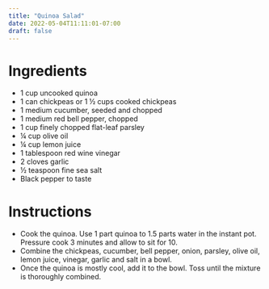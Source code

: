 ```yaml
---
title: "Quinoa Salad"
date: 2022-05-04T11:11:01-07:00
draft: false
---
```


# Ingredients
- 1 cup uncooked quinoa
- 1 can chickpeas or 1 ½ cups cooked chickpeas
- 1 medium cucumber, seeded and chopped
- 1 medium red bell pepper, chopped
- 1 cup finely chopped flat-leaf parsley
- ¼ cup olive oil
- ¼ cup lemon juice
- 1 tablespoon red wine vinegar
- 2 cloves garlic
- ½ teaspoon fine sea salt
- Black pepper to taste

# Instructions
- Cook the quinoa. Use 1 part quinoa to 1.5 parts water in the instant pot. Pressure cook 3 minutes and allow to sit for 10.
- Combine the chickpeas, cucumber, bell pepper, onion, parsley, olive oil, lemon juice, vinegar, garlic and salt in a bowl.
- Once the quinoa is mostly cool, add it to the bowl. Toss until the mixture is thoroughly combined.